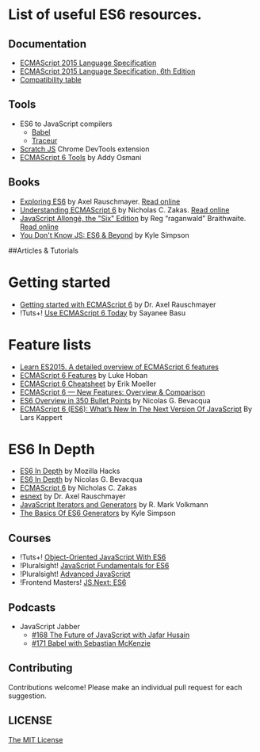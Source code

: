 
# List of useful ES6 resources.

## Documentation
- [ECMAScript 2015 Language Specification](http://www.ecma-international.org/publications/standards/Ecma-262.htm)
- [ECMAScript 2015 Language Specification, 6th Edition](http://www.ecma-international.org/ecma-262/6.0/index.html)
- [Compatibility table](https://kangax.github.io/compat-table/es6/)

## Tools 
- ES6 to JavaScript compilers
  * [Babel](https://babeljs.io/)
  * [Traceur](https://github.com/google/traceur-compiler)
- [Scratch JS](https://github.com/richgilbank/Scratch-JS) Chrome DevTools extension
- [ECMAScript 6 Tools](https://github.com/addyosmani/es6-tools) by Addy Osmani

## Books
- [Exploring ES6](https://leanpub.com/exploring-es6) by Axel Rauschmayer. [Read online](http://exploringjs.com/es6/)
- [Understanding ECMAScript 6](https://leanpub.com/understandinges6) by Nicholas C. Zakas. [Read online](https://leanpub.com/understandinges6/read)
- [JavaScript Allongé, the "Six" Edition](https://leanpub.com/javascriptallongesix) by Reg “raganwald” Braithwaite. [Read online](https://leanpub.com/javascriptallongesix/read)
- [You Don't Know JS: ES6 & Beyond](http://shop.oreilly.com/product/0636920033769.do) by Kyle Simpson

##Articles & Tutorials
# Getting started
- [Getting started with ECMAScript 6](http://www.2ality.com/2015/08/getting-started-es6.html) by Dr. Axel Rauschmayer
- !Tuts+! [Use ECMAScript 6 Today](http://code.tutsplus.com/articles/use-ecmascript-6-today--net-31582) by Sayanee Basu

# Feature lists
- [Learn ES2015. A detailed overview of ECMAScript 6 features](https://babeljs.io/docs/learn-es2015/)
- [ECMAScript 6 Features](https://github.com/lukehoban/es6features) by Luke Hoban
- [ECMAScript 6 Cheatsheet](http://help.wtf/es6) by Erik Moeller 
- [ECMAScript 6 — New Features: Overview & Comparison](http://es6-features.org/)
- [ES6 Overview in 350 Bullet Points](https://ponyfoo.com/articles/es6) by Nicolas G. Bevacqua
- [ECMAScript 6 (ES6): What’s New In The Next Version Of JavaScript](http://www.smashingmagazine.com/2015/10/es6-whats-new-next-version-javascript/) By Lars Kappert

# ES6 In Depth
- [ES6 In Depth](https://hacks.mozilla.org/category/es6-in-depth/) by Mozilla Hacks
- [ES6 In Depth](https://ponyfoo.com/articles/tagged/es6-in-depth) by Nicolas G. Bevacqua
- [ECMAScript 6](https://www.nczonline.net/blog/tag/ecmascript-6/) by Nicholas C. Zakas
- [esnext](http://www.2ality.com/search/label/esnext) by Dr. Axel Rauschmayer
- [JavaScript Iterators and Generators](http://www.ociweb.com/resources/publications/sett/javascript-iterators-and-generators/) by R. Mark Volkmann
- [The Basics Of ES6 Generators](https://davidwalsh.name/es6-generators) by Kyle Simpson

## Courses
- !Tuts+! [Object-Oriented JavaScript With ES6](http://code.tutsplus.com/courses/object-oriented-javascript-with-es6)
- !Pluralsight! [JavaScript Fundamentals for ES6](http://www.pluralsight.com/courses/javascript-fundamentals-es6)
- !Pluralsight! [Advanced JavaScript](http://www.pluralsight.com/courses/advanced-javascript)
- !Frontend Masters! [JS.Next: ES6](https://frontendmasters.com/courses/jsnext-es6/)

## Podcasts
- JavaScript Jabber
  * [#168 The Future of JavaScript with Jafar Husain](https://devchat.tv/js-jabber/168-jsj-the-future-of-javascript-with-jafar-husain)
  * [#171 Babel with Sebastian McKenzie](https://devchat.tv/js-jabber/171-jsj-babel-with-sebastian-mckenzie)  

## Contributing
Contributions welcome! Please make an individual pull request for each suggestion.

## LICENSE
[The MIT License](https://github.com/Sufflavus/es6-resources/blob/master/LICENSE)